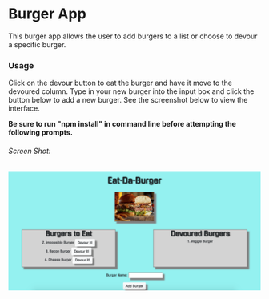 # Burger App
This burger app allows the user to add burgers to a list or choose to devour a specific burger. 

### Usage
Click on the devour button to eat the burger and have it move to the devoured column.
Type in your new burger into the input box and click the button below to add a new burger.
See the screenshot below to view the interface.

**Be sure to run "npm install" in command line before attempting the following prompts.**

###### Screen Shot:

![Burger_view](/public/assets/img/burger.png)


